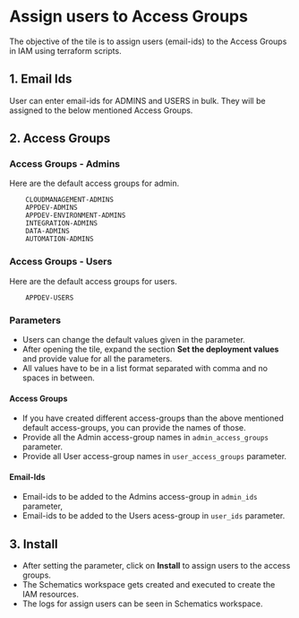 
# Assign users to Access Groups

The objective of the tile is to assign users (email-ids) to the Access Groups in IAM using terraform scripts.


## 1. Email Ids
User can enter email-ids for ADMINS and USERS in bulk. They will be assigned to the below mentioned Access Groups.

## 2. Access Groups

### Access Groups - Admins
Here are the default access groups for admin.
```
    CLOUDMANAGEMENT-ADMINS
    APPDEV-ADMINS
    APPDEV-ENVIRONMENT-ADMINS
    INTEGRATION-ADMINS
    DATA-ADMINS
    AUTOMATION-ADMINS
```

### Access Groups - Users
Here are the default access groups for users.
```
    APPDEV-USERS
```

### Parameters
- Users can change the default values given in the parameter.
- After opening the tile, expand the section **Set the deployment values** and provide value for all the parameters.
- All values have to be in a list format separated with comma and no spaces in between. 

#### Access Groups
- If you have created different access-groups than the above mentioned default access-groups, you can provide the names of those.
- Provide all the Admin access-group names in `admin_access_groups` parameter.
- Provide all User access-group names in `user_access_groups` parameter. 

#### Email-Ids
- Email-ids to be added to the Admins access-group in `admin_ids` parameter, 
- Email-ids to be added to the Users acess-group in `user_ids` parameter. 
 
## 3. Install
- After setting the parameter, click on **Install** to assign users to the access groups. 
- The Schematics workspace gets created and executed to create the IAM resources. 
- The logs for assign users can be seen in Schematics workspace.